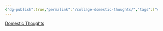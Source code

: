 ```yaml
---
{"dg-publish":true,"permalink":"/collage-domestic-thoughts/","tags":["c/dog","c/cat","c/animals","c/shadow","c/flower","c/blue","c/purple","c/YT","c/SG"],"created":"2024-01-01T10:23:16.628-05:00","updated":"2024-01-04T16:03:12.253-05:00"}
---
```



[Domestic Thoughts](https://www.instagram.com/p/CDhR5aaBgH7/)